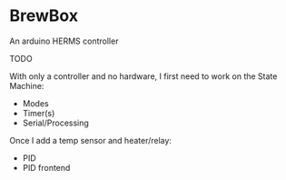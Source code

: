 # BrewBox
An arduino HERMS controller

TODO

With only a controller and no hardware, I first need to work on the 
State Machine:   
- Modes
- Timer(s)  
- Serial/Processing

Once I add a temp sensor and heater/relay:   
- PID
- PID frontend